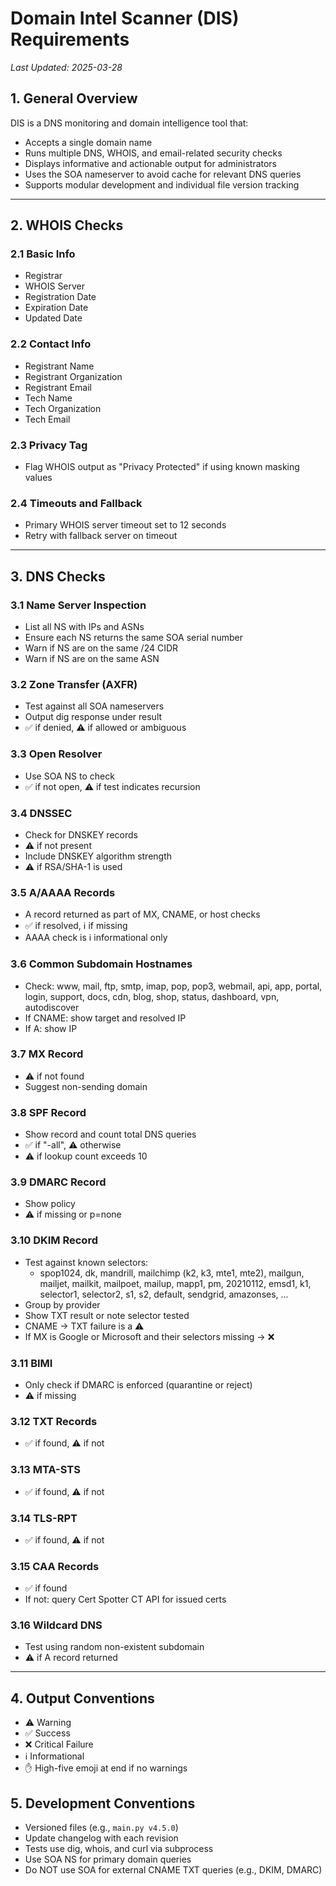 # Domain Intel Scanner (DIS) Requirements

_Last Updated: 2025-03-28_

## 1. General Overview

DIS is a DNS monitoring and domain intelligence tool that:
- Accepts a single domain name
- Runs multiple DNS, WHOIS, and email-related security checks
- Displays informative and actionable output for administrators
- Uses the SOA nameserver to avoid cache for relevant DNS queries
- Supports modular development and individual file version tracking

---

## 2. WHOIS Checks

### 2.1 Basic Info
- Registrar
- WHOIS Server
- Registration Date
- Expiration Date
- Updated Date

### 2.2 Contact Info
- Registrant Name
- Registrant Organization
- Registrant Email
- Tech Name
- Tech Organization
- Tech Email

### 2.3 Privacy Tag
- Flag WHOIS output as "Privacy Protected" if using known masking values

### 2.4 Timeouts and Fallback
- Primary WHOIS server timeout set to 12 seconds
- Retry with fallback server on timeout

---

## 3. DNS Checks

### 3.1 Name Server Inspection
- List all NS with IPs and ASNs
- Ensure each NS returns the same SOA serial number
- Warn if NS are on the same /24 CIDR
- Warn if NS are on the same ASN

### 3.2 Zone Transfer (AXFR)
- Test against all SOA nameservers
- Output dig response under result
- ✅ if denied, ⚠️ if allowed or ambiguous

### 3.3 Open Resolver
- Use SOA NS to check
- ✅ if not open, ⚠️ if test indicates recursion

### 3.4 DNSSEC
- Check for DNSKEY records
- ⚠️ if not present
- Include DNSKEY algorithm strength
- ⚠️ if RSA/SHA-1 is used

### 3.5 A/AAAA Records
- A record returned as part of MX, CNAME, or host checks
- ✅ if resolved, ℹ️ if missing
- AAAA check is ℹ️ informational only

### 3.6 Common Subdomain Hostnames
- Check: www, mail, ftp, smtp, imap, pop, pop3, webmail, api, app, portal, login, support, docs, cdn, blog, shop, status, dashboard, vpn, autodiscover
- If CNAME: show target and resolved IP
- If A: show IP

### 3.7 MX Record
- ⚠️ if not found
- Suggest non-sending domain

### 3.8 SPF Record
- Show record and count total DNS queries
- ✅ if "-all", ⚠️ otherwise
- ⚠️ if lookup count exceeds 10

### 3.9 DMARC Record
- Show policy
- ⚠️ if missing or p=none

### 3.10 DKIM Record
- Test against known selectors:
  - spop1024, dk, mandrill, mailchimp (k2, k3, mte1, mte2), mailgun, mailjet, mailkit, mailpoet, mailup, mapp1, pm, 20210112, emsd1, k1, selector1, selector2, s1, s2, default, sendgrid, amazonses, ...
- Group by provider
- Show TXT result or note selector tested
- CNAME → TXT failure is a ⚠️
- If MX is Google or Microsoft and their selectors missing → ❌

### 3.11 BIMI
- Only check if DMARC is enforced (quarantine or reject)
- ⚠️ if missing

### 3.12 TXT Records
- ✅ if found, ⚠️ if not

### 3.13 MTA-STS
- ✅ if found, ⚠️ if not

### 3.14 TLS-RPT
- ✅ if found, ⚠️ if not

### 3.15 CAA Records
- ✅ if found
- If not: query Cert Spotter CT API for issued certs

### 3.16 Wildcard DNS
- Test using random non-existent subdomain
- ⚠️ if A record returned

---

## 4. Output Conventions

- ⚠️ Warning
- ✅ Success
- ❌ Critical Failure
- ℹ️ Informational
- ✋ High-five emoji at end if no warnings

## 5. Development Conventions

- Versioned files (e.g., `main.py v4.5.0`)
- Update changelog with each revision
- Tests use dig, whois, and curl via subprocess
- Use SOA NS for primary domain queries
- Do NOT use SOA for external CNAME TXT queries (e.g., DKIM, DMARC)
